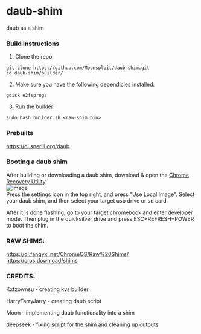 # daub-shim
daub as a shim
### Build Instructions
1) Clone the repo: <br />
```
git clone https://github.com/Moonsploit/daub-shim.git
cd daub-shim/builder/
```

2) Make sure you have the following dependicies installed: <br />
```
gdisk e2fsprogs
```

3) Run the builder: <br />
```
sudo bash builder.sh <raw-shim.bin>
```

### Prebuilts
https://dl.snerill.org/daub

### Booting a daub shim
After building or downloading a daub shim, download & open the [Chrome Recovery Utility](https://chromewebstore.google.com/detail/chromebook-recovery-utili/pocpnlppkickgojjlmhdmidojbmbodfm?pli=1). <br />
![image](https://kxtz.dev/reco-util.png)
<br />
Press the settings icon in the top right, and press "Use Local Image". Select your daub shim, and then select your target usb drive or sd card.

After it is done flashing, go to your target chromebook and enter developer mode. Then plug in the quicksilver drive and press ESC+REFRESH+POWER to boot the shim.

### RAW SHIMS:
https://dl.fanqyxl.net/ChromeOS/Raw%20Shims/
https://cros.download/shims

### CREDITS:
Kxtzownsu - creating kvs builder

HarryTarryJarry - creating daub script

Moon - implementing daub functionality into a shim

deepseek - fixing script for the shim and cleaning up outputs
